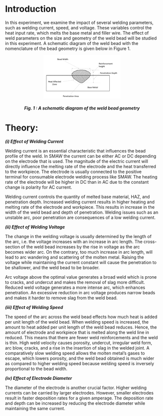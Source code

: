 #  Introduction

In this experiment, we examine the impact of several welding parameters, such as welding current, speed, and voltage. These variables control the heat input rate, which melts the base metal and filler wire. The effect of weld parameters on the size and geometry of the weld bead will be studied in this experiment. A schematic diagram of the weld bead with the nomenclature of the bead geometry is given below in Figure 1.

<center>
<img src="./images/Picture1.png" style="width:50%">

##### Fig. 1 : A schematic diagram of the weld bead geometry 
</center>


# Theory:

***(i) Effect of Welding Current***

Welding current is an essential characteristic that influences the bead profile of the weld. In SMAW the current can be either AC or DC depending on the electrode that is used. The magnitude of the electric current will directly influence the melting rate of the electrode and the heat transferred to the workpiece. The electrode is usually connected to the positive terminal for consumable electrode welding process like SMAW. The heating rate of the electrode will be higher in DC than in AC due to the constant change is polarity for AC current. 

Welding current controls the quantity of melted base material, HAZ, and penetration depth. Increased welding current results in higher heating and melting rate of the electrode and workpiece. This results in increase in the width of the weld bead and depth of penetration. 
Welding issues such as an unstable arc, poor penetration are consequences of a low welding current.

***(ii) Effect of Welding Voltage***

The change in the welding voltage is usually determined by the length of the arc, i.e. the voltage increases with an increase in arc length. The cross-section of the weld bead increases by the rise in voltage as the arc becomes wider arc. On the contrary, too much increase in arc length, will lead to arc wandering and scattering of the molten metal. Raising the voltage while maintaining the current constant will cause the penetration to be shallower, and the weld bead to be broader.

Arc voltage above the optimal value generates a broad weld which is prone to cracks, and undercut and makes the removal of slag more difficult. Reduced weld voltage generates a more intense arc, which enhances penetration. An excessive reduction in arc voltage produces narrow beads and makes it harder to remove slag from the weld bead.

***(iii) Effect of Welding Speed***

The speed of the arc across the weld bead effects how much heat is added per unit length of the weld bead. When welding speed is increased, the amount to heat added per unit length of the weld bead reduces. Hence, the amount of electrode and workpiece that is melted along the weld line in reduced. This means that there are fewer weld reinforcements and the weld is thin. High weld velocity causes porosity, undercut, irregular weld form, arc blow, cracks, and a rise in the insertion of slag in the welded joint. A comparatively slow welding speed allows the molten metal’s gases to escape, which lowers porosity, and the weld bead obtained is much wider as compared to higher welding speed because welding speed is inversely proportional to the bead width.

***(iv) Effect of Electrode Diameter***

The diameter of the electrode is another crucial factor. Higher welding currents can be carried by larger electrodes. However, smaller electrodes result in faster deposition rates for a given amperage. The deposition rate and depth can be increased by reducing the electrode diameter while maintaining the same current.


